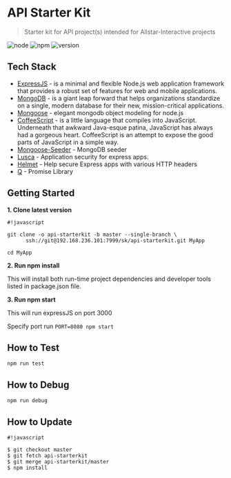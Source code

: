 # API Starter Kit #

> Starter kit for API project(s) intended for Allstar-Interactive projects

![node](https://img.shields.io/badge/node-6.2.2-green.svg)
![npm](https://img.shields.io/badge/npm-3.8.9-blue.svg)
![version](https://img.shields.io/badge/version-0.2.2-brightgreen.svg)

## Tech Stack ##

* [ExpressJS](http://expressjs.com/) - is a minimal and flexible Node.js web application framework that provides a robust set of features for web and mobile applications.
* [MongoDB](https://www.mongodb.com/) - is a giant leap forward that helps organizations standardize on a single, modern database for their new, mission-critical applications.
* [Mongoose](http://mongoosejs.com/) - elegant mongodb object modeling for node.js
* [CoffeeScript](http://coffeescript.org/) - is a little language that compiles into JavaScript. Underneath that awkward Java-esque patina, JavaScript has always had a gorgeous heart. CoffeeScript is an attempt to expose the good parts of JavaScript in a simple way.
* [Mongoose-Seeder](https://github.com/SamVerschueren/mongoose-seeder) - MongoDB seeder
* [Lusca](https://github.com/krakenjs/lusca) - Application security for express apps.
* [Helmet](https://github.com/helmetjs/helmet) - Help secure Express apps with various HTTP headers
* [Q](http://documentup.com/kriskowal/q/) - Promise Library

## Getting Started ##

**1. Clone latest version**


```
#!javascript

git clone -o api-starterkit -b master --single-branch \
      ssh://git@192.168.236.101:7999/sk/api-starterkit.git MyApp

cd MyApp
```

**2. Run npm install**

This will install both run-time project dependencies and developer tools listed in package.json file.

**3. Run npm start**

This will run expressJS on port 3000

Specify port run `PORT=8080 npm start`

## How to Test ##

`npm run test`

## How to Debug ##

`npm run debug`

## How to Update ##

```
#!javascript

$ git checkout master
$ git fetch api-starterkit
$ git merge api-starterkit/master
$ npm install
```
